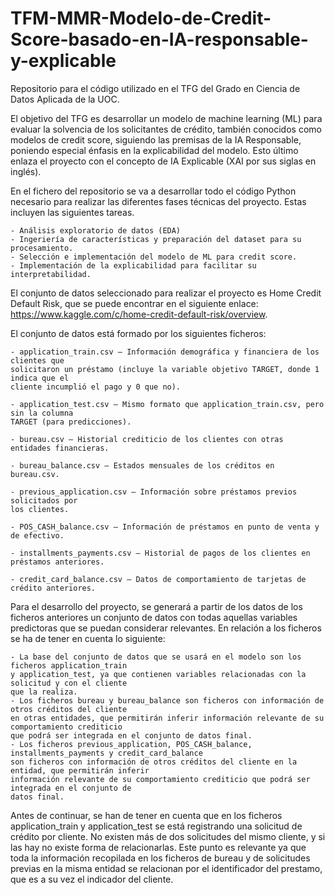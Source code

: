 # TFM-MMR-Modelo-de-Credit-Score-basado-en-IA-responsable-y-explicable
Repositorio para el código utilizado en el TFG del Grado en Ciencia de Datos Aplicada de la UOC.

El objetivo del TFG es desarrollar un modelo de machine learning (ML) para evaluar la solvencia de los solicitantes de crédito, también conocidos como modelos de credit score, siguiendo las premisas de la IA Responsable, poniendo especial énfasis en la explicabilidad del modelo. Esto último enlaza el proyecto con el concepto de IA Explicable (XAI por sus siglas en inglés).

En el fichero del repositorio se va a desarrollar todo el código Python necesario para realizar las diferentes fases técnicas del proyecto. Estas incluyen las siguientes tareas.

    - Análisis exploratorio de datos (EDA)
    - Ingeriería de características y preparación del dataset para su procesamiento.
    - Selección e implementación del modelo de ML para credit score.
    - Implementación de la explicabilidad para facilitar su interpretabilidad.

El conjunto de datos seleccionado para realizar el proyecto es Home Credit Default Risk, que se puede encontrar en el siguiente enlace: 
https://www.kaggle.com/c/home-credit-default-risk/overview. 

El conjunto de datos está formado por los siguientes ficheros:

    - application_train.csv – Información demográfica y financiera de los clientes que 
    solicitaron un préstamo (incluye la variable objetivo TARGET, donde 1 indica que el 
    cliente incumplió el pago y 0 que no).
    
    - application_test.csv – Mismo formato que application_train.csv, pero sin la columna 
    TARGET (para predicciones).
    
    - bureau.csv – Historial crediticio de los clientes con otras entidades financieras.
    
    - bureau_balance.csv – Estados mensuales de los créditos en bureau.csv.
    
    - previous_application.csv – Información sobre préstamos previos solicitados por 
    los clientes.
    
    - POS_CASH_balance.csv – Información de préstamos en punto de venta y de efectivo.
    
    - installments_payments.csv – Historial de pagos de los clientes en préstamos anteriores.
    
    - credit_card_balance.csv – Datos de comportamiento de tarjetas de crédito anteriores.

Para el desarrollo del proyecto, se generará a partir de los datos de los ficheros anteriores un conjunto de datos con todas aquellas variables predictoras que se puedan considerar relevantes. En relación a los ficheros se ha de tener en cuenta lo siguiente:

    - La base del conjunto de datos que se usará en el modelo son los ficheros application_train 
    y application_test, ya que contienen variables relacionadas con la solicitud y con el cliente 
    que la realiza.
    - Los ficheros bureau y bureau_balance son ficheros con información de otros créditos del cliente 
    en otras entidades, que permitirán inferir información relevante de su comportamiento crediticio 
    que podrá ser integrada en el conjunto de datos final.
    - Los ficheros previous_application, POS_CASH_balance, installments_payments y credit_card_balance 
    son ficheros con información de otros créditos del cliente en la entidad, que permitirán inferir 
    información relevante de su comportamiento crediticio que podrá ser integrada en el conjunto de 
    datos final.

Antes de continuar, se han de tener en cuenta que en los ficheros application_train y application_test se está registrando una solicitud de crédito por cliente. No existen más de dos solicitudes del mismo cliente, y si las hay no existe forma de relacionarlas. Este punto es relevante ya que toda la información recopilada en los ficheros de bureau y de solicitudes previas en la misma entidad se relacionan por el identificador del prestamo, que es a su vez el indicador del cliente.
